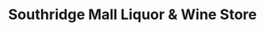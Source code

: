 ---
title: "Southridge Mall Liquor & Wine Store"
url: /lloydminster/southridge-mall-liquor-und-wine-store/
shop: Spirituosen
---